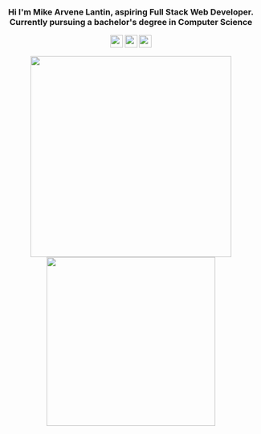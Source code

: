 <h3 align="center">Hi I'm Mike Arvene Lantin, aspiring Full Stack Web Developer. Currently pursuing a bachelor's degree in Computer Science</h3>
<p align="center">
   <img src="https://img.shields.io/badge/react-%2320232a.svg?style=for-the-badge&logo=react&logoColor=%2361DAFB"  height="25"/>
    <img src="https://img.shields.io/badge/javascript-%2320232a.svg?style=for-the-badge&logo=javascript&logoColor=%23F7DF1E"  height="25"/>
   <img src="https://img.shields.io/badge/Tailwind_CSS-%2320232a?style=for-the-badge&logo=tailwind-css&logoColor=38B2AC"  height="25"/>

</p>

<div align="center">
   <img width="400" src="https://github-readme-stats.vercel.app/api?username=arvene241&theme=tokyonight&show_icons=true&hide_border=true&count_private=true" />
  <img width="336" src="https://github-readme-stats.vercel.app/api/top-langs/?username=arvene241&theme=tokyonight&layout=compact&hide_border=true" />
</div>
